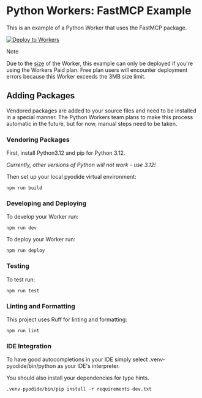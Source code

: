 # Python Workers: FastMCP Example

This is an example of a Python Worker that uses the FastMCP package.

[![Deploy to Workers](https://deploy.workers.cloudflare.com/button)](https://deploy.workers.cloudflare.com/?https://github.com/franks42/hastra-fm-mcp-server/)

>[!NOTE]
>Due to the [size](https://developers.cloudflare.com/workers/platform/limits/#worker-size) of the Worker, this example can only be deployed if you're using the Workers Paid plan. Free plan users will encounter deployment errors because this Worker exceeds the 3MB size limit.

## Adding Packages

Vendored packages are added to your source files and need to be installed in a special manner. The Python Workers team plans to make this process automatic in the future, but for now, manual steps need to be taken.

### Vendoring Packages

First, install Python3.12 and pip for Python 3.12.

*Currently, other versions of Python will not work - use 3.12!*

Then set up your local pyodide virtual environment:
```console
npm run build
```

### Developing and Deploying

To develop your Worker run:
```console
npm run dev
```

To deploy your Worker run:
```console
npm run deploy
```

### Testing

To test run:
```console
npm run test
```

### Linting and Formatting

This project uses Ruff for linting and formatting:

```console
npm run lint
```

### IDE Integration

To have good autocompletions in your IDE simply select .venv-pyodide/bin/python as your IDE's interpreter.

You should also install your dependencies for type hints.

```console
.venv-pyodide/bin/pip install -r requirements-dev.txt
```
